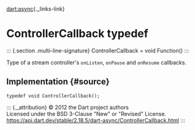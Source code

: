 [dart:async](../dart-async/dart-async-library){._links-link}

ControllerCallback typedef
==========================

::: {.section .multi-line-signature}
ControllerCallback = void Function()
:::

Type of a stream controller\'s `onListen`, `onPause` and `onResume`
callbacks.

Implementation {#source}
--------------

``` {.language-dart data-language="dart"}
typedef void ControllerCallback();
```

::: {._attribution}
© 2012 the Dart project authors\
Licensed under the BSD 3-Clause \"New\" or \"Revised\" License.\
<https://api.dart.dev/stable/2.18.5/dart-async/ControllerCallback.html>
:::
